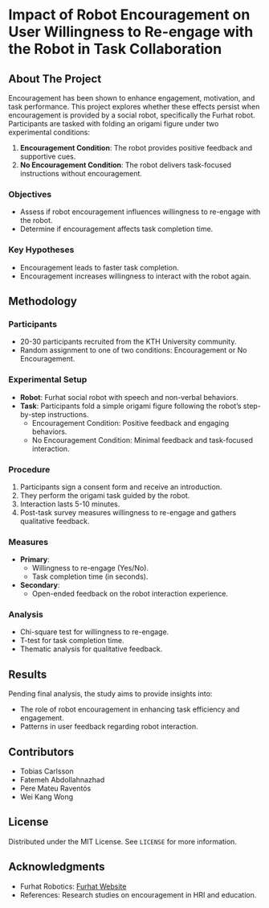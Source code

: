 # Impact of Robot Encouragement on User Willingness to Re-engage with the Robot in Task Collaboration

## About The Project

Encouragement has been shown to enhance engagement, motivation, and task performance. This project explores whether these effects persist when encouragement is provided by a social robot, specifically the Furhat robot. Participants are tasked with folding an origami figure under two experimental conditions:

1. **Encouragement Condition**: The robot provides positive feedback and supportive cues.
2. **No Encouragement Condition**: The robot delivers task-focused instructions without encouragement.

### Objectives
- Assess if robot encouragement influences willingness to re-engage with the robot.
- Determine if encouragement affects task completion time.

### Key Hypotheses
- Encouragement leads to faster task completion.
- Encouragement increases willingness to interact with the robot again.

## Methodology

### Participants
- 20-30 participants recruited from the KTH University community.
- Random assignment to one of two conditions: Encouragement or No Encouragement.

### Experimental Setup
- **Robot**: Furhat social robot with speech and non-verbal behaviors.
- **Task**: Participants fold a simple origami figure following the robot’s step-by-step instructions.
  - Encouragement Condition: Positive feedback and engaging behaviors.
  - No Encouragement Condition: Minimal feedback and task-focused interaction.

### Procedure
1. Participants sign a consent form and receive an introduction.
2. They perform the origami task guided by the robot.
3. Interaction lasts 5-10 minutes.
4. Post-task survey measures willingness to re-engage and gathers qualitative feedback.

### Measures
- **Primary**:
  - Willingness to re-engage (Yes/No).
  - Task completion time (in seconds).
- **Secondary**:
  - Open-ended feedback on the robot interaction experience.

### Analysis
- Chi-square test for willingness to re-engage.
- T-test for task completion time.
- Thematic analysis for qualitative feedback.

## Results
Pending final analysis, the study aims to provide insights into:
- The role of robot encouragement in enhancing task efficiency and engagement.
- Patterns in user feedback regarding robot interaction.

## Contributors
- Tobias Carlsson
- Fatemeh Abdollahnazhad
- Pere Mateu Raventós
- Wei Kang Wong

## License
Distributed under the MIT License. See `LICENSE` for more information.

## Acknowledgments
- Furhat Robotics: [Furhat Website](https://furhatrobotics.com)
- References: Research studies on encouragement in HRI and education.
